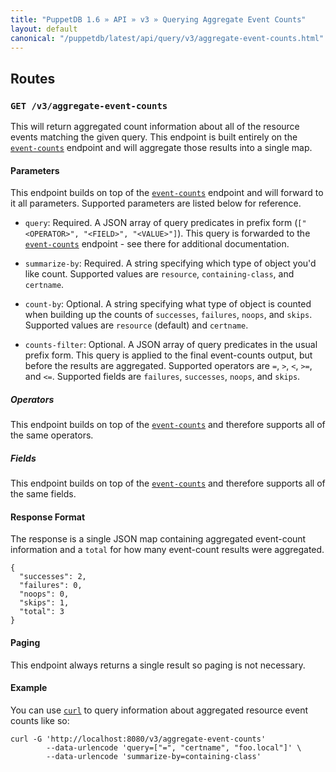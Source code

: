 ```yaml
---
title: "PuppetDB 1.6 » API » v3 » Querying Aggregate Event Counts"
layout: default
canonical: "/puppetdb/latest/api/query/v3/aggregate-event-counts.html"
---
```


[event-counts]: ./event-counts.html
[curl]: ../curl.html

## Routes

### `GET /v3/aggregate-event-counts`

This will return aggregated count information about all of the resource events matching the given query.
This endpoint is built entirely on the [`event-counts`][event-counts] endpoint and will aggregate those
results into a single map.

#### Parameters

This endpoint builds on top of the [`event-counts`][event-counts] endpoint and will forward to it all
parameters. Supported parameters are listed below for reference.

* `query`: Required. A JSON array of query predicates in prefix form (`["<OPERATOR>", "<FIELD>", "<VALUE>"]`).
This query is forwarded to the [`event-counts`][event-counts] endpoint - see there for additional documentation.

* `summarize-by`: Required. A string specifying which type of object you'd like count. Supported values are
`resource`, `containing-class`, and `certname`.

* `count-by`: Optional. A string specifying what type of object is counted when building up the counts of
`successes`, `failures`, `noops`, and `skips`. Supported values are `resource` (default) and `certname`.

* `counts-filter`: Optional. A JSON array of query predicates in the usual prefix form. This query is applied to
the final event-counts output, but before the results are aggregated. Supported operators are `=`, `>`, `<`,
`>=`, and `<=`. Supported fields are `failures`, `successes`, `noops`, and `skips`.

##### Operators

This endpoint builds on top of the [`event-counts`][event-counts] and therefore supports all of the same operators.

##### Fields

This endpoint builds on top of the [`event-counts`][event-counts] and therefore supports all of the same fields.

#### Response Format

The response is a single JSON map containing aggregated event-count information and a `total` for how many
event-count results were aggregated.

    {
      "successes": 2,
      "failures": 0,
      "noops": 0,
      "skips": 1,
      "total": 3
    }

#### Paging

This endpoint always returns a single result so paging is not necessary.

#### Example

You can use [`curl`][curl] to query information about aggregated resource event counts like so:

    curl -G 'http://localhost:8080/v3/aggregate-event-counts'
            --data-urlencode 'query=["=", "certname", "foo.local"]' \
            --data-urlencode 'summarize-by=containing-class'
